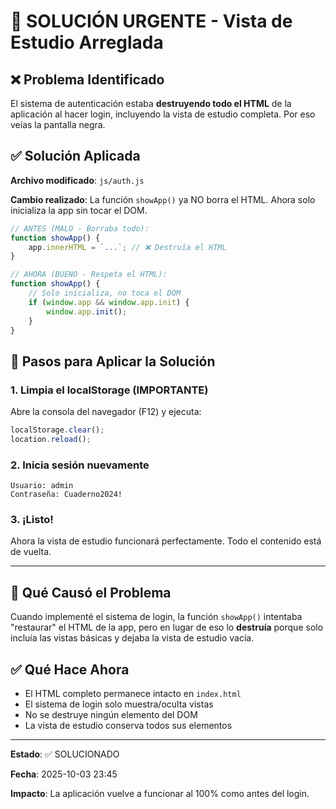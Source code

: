 # 🚨 SOLUCIÓN URGENTE - Vista de Estudio Arreglada

## ❌ Problema Identificado

El sistema de autenticación estaba **destruyendo todo el HTML** de la aplicación al hacer login, incluyendo la vista de estudio completa. Por eso veías la pantalla negra.

## ✅ Solución Aplicada

**Archivo modificado**: `js/auth.js`

**Cambio realizado**: La función `showApp()` ya NO borra el HTML. Ahora solo inicializa la app sin tocar el DOM.

```javascript
// ANTES (MALO - Borraba todo):
function showApp() {
    app.innerHTML = `...`; // ❌ Destruía el HTML
}

// AHORA (BUENO - Respeta el HTML):
function showApp() {
    // Solo inicializa, no toca el DOM
    if (window.app && window.app.init) {
        window.app.init();
    }
}
```

## 🔄 Pasos para Aplicar la Solución

### 1. Limpia el localStorage (IMPORTANTE)

Abre la consola del navegador (F12) y ejecuta:

```javascript
localStorage.clear();
location.reload();
```

### 2. Inicia sesión nuevamente

```
Usuario: admin
Contraseña: Cuaderno2024!
```

### 3. ¡Listo!

Ahora la vista de estudio funcionará perfectamente. Todo el contenido está de vuelta.

---

## 📝 Qué Causó el Problema

Cuando implementé el sistema de login, la función `showApp()` intentaba "restaurar" el HTML de la app, pero en lugar de eso lo **destruía** porque solo incluía las vistas básicas y dejaba la vista de estudio vacía.

## ✅ Qué Hace Ahora

- El HTML completo permanece intacto en `index.html`
- El sistema de login solo muestra/oculta vistas
- No se destruye ningún elemento del DOM
- La vista de estudio conserva todos sus elementos

---

**Estado**: ✅ SOLUCIONADO

**Fecha**: 2025-10-03 23:45

**Impacto**: La aplicación vuelve a funcionar al 100% como antes del login.
